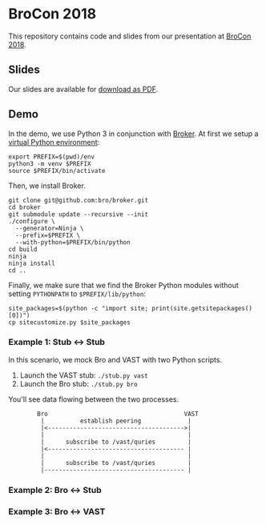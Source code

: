 # BroCon 2018

This repository contains code and slides from our presentation at [BroCon
2018][brocon18].


## Slides

Our slides are available for [download as PDF][slides.pdf].

## Demo

In the demo, we use Python 3 in conjunction with
[Broker](https://github.com/bro/broker). At first we setup a [virtual Python
environment](https://docs.python.org/3/library/venv.html):

```shell
export PREFIX=$(pwd)/env
python3 -m venv $PREFIX
source $PREFIX/bin/activate
```

Then, we install Broker.

```shell
git clone git@github.com:bro/broker.git
cd broker
git submodule update --recursive --init
./configure \
  --generator=Ninja \
  --prefix=$PREFIX \
  --with-python=$PREFIX/bin/python
cd build
ninja
ninja install
cd ..
```

Finally, we make sure that we find the Broker Python modules without setting
`PYTHONPATH` to `$PREFIX/lib/python`:

```shell
site_packages=$(python -c "import site; print(site.getsitepackages()[0])")
cp sitecustomize.py $site_packages
```

### Example 1: Stub <-> Stub

In this scenario, we mock Bro and VAST with two Python scripts.

1.  Launch the VAST stub: `./stub.py vast`
2.  Launch the Bro stub: `./stub.py bro`

You'll see data flowing between the two processes.

```
        Bro                                      VAST
         |          establish peering             |
         |<-------------------------------------->|
         |                                        |
         |      subscribe to /vast/quries         |
         |<-------------------------------------- |
         |                                        |
         |      subscribe to /vast/quries         |
         |--------------------------------------- |
```



### Example 2: Bro <-> Stub

### Example 3: Bro <-> VAST


[brocon18]: https://www.brocon2018.com
[slides.pdf]: TODO
